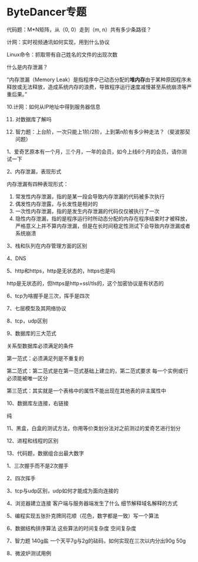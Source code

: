 # ByteDancer专题

代码题：M\*N矩阵，从（0, 0）走到（m, n）共有多少条路径？

计网：实时视频通讯如何实现，用到什么协议 

Linux命令：抓取带有自己姓名的文件的出现次数 

什么是内存泄漏？

“内存泄漏（Memory Leak）是指程序中己动态分配的**堆内存**由于某种原因程序未释放或无法释放，造成系统内存的浪费，导致程序运行速度减慢甚至系统崩溃等严重后果。”

10.计网：如何从IP地址中得到服务器信息 

11. 对数据库了解吗 

12. 智力题：上台阶，一次只能上1阶/2阶，上到第n阶有多少种走法？（斐波那契问题）

  
1、爱奇艺原本有一个月，三个月，一年的会员，如今上线6个月的会员，请你测试一下 

2、内存泄漏，表现形式 

内存泄漏有四种表现形式：

1. 常发性内存泄漏，指的是某一段会导致内存泄漏的代码被多次执行
2. 偶发性内存泄露，与长发性是相对的
3. 一次性内存泄漏，指的是发生内存泄漏的代码仅仅被执行了一次
4. 隐性内存泄漏，指的是程序运行时所动态分配的内存在程序结束时才被释放，严格意义上并不算内存泄漏，但是在长时间稳定性测试下会导致内存泄漏或者系统崩溃

3、栈和队列在内存管理方面的区别 

4、DNS 

5、http和https，http是无状态的，https也是吗 

http是无状态的，但https是http+ssl/tls的，这个加密协议是有状态的

6、tcp为啥握手是三次，挥手是四次 

7、七层模型及其网络协议 

8、tcp，udp区别 

9、数据库的三大范式 

关系型数据库必须满足的条件

第一范式：必须满足列是不重复的

第二范式：第二范式是在第一范式基础上建立的，第二范式要求 每一个实例或行必须能被唯一区分

第三范式：其实就是一个表格中的属性不能出现在其他表的非主属性中

10、数据库左连接，右链接 

纯

11、黑盒，白盒的测试方法，你用等价类划分法对之前测过的爱奇艺进行划分 

12、进程和线程的区别 

13、代码题，数据组合出最大数字

  
  
1、三次握手而不是2次握手 

2、四次挥手 

3、tcp与udp区别，udp如何才能成为面向连接的 

4、浏览器建立连接 客户端与服务器端发生了什么  细节解释域名解释的方式 

5、编程实现五张扑克牌同花顺（花色，数字都是一致）写一个算法 

6、数据结构排序算法  这些算法的时间复杂度  空间复杂度 

7、智力题  140g盐   一个天平7g与2g的砝码，如何实现在三次以内分出90g  50g 

8、微波炉测试用例

